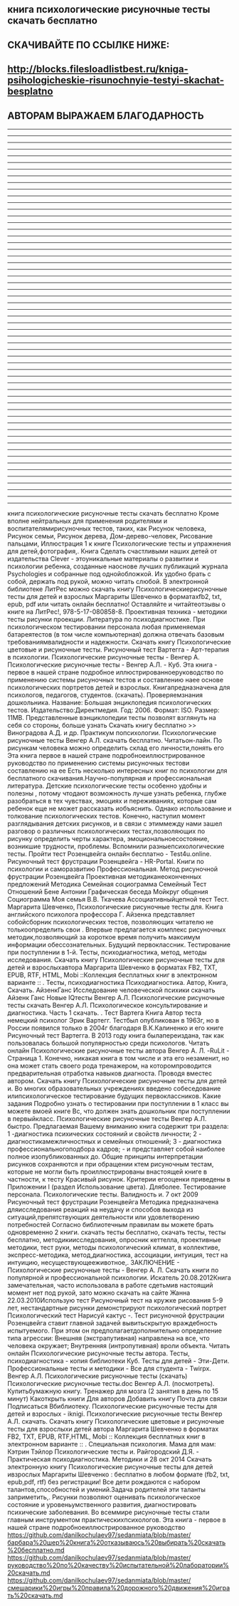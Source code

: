 книга психологические рисуночные тесты скачать бесплатно
--------------------------------------------------
СКАЧИВАЙТЕ ПО ССЫЛКЕ НИЖЕ:
--------------------------------------------------
http://blocks.filesloadlistbest.ru/kniga-psihologicheskie-risunochnyie-testyi-skachat-besplatno
--------------------------------------------------
АВТОРАМ ВЫРАЖАЕМ БЛАГОДАРНОСТЬ
--------------------------------------------------
--------------------------------------------------
--------------------------------------------------
--------------------------------------------------
--------------------------------------------------
--------------------------------------------------
--------------------------------------------------
--------------------------------------------------
--------------------------------------------------
--------------------------------------------------
--------------------------------------------------
--------------------------------------------------
--------------------------------------------------
--------------------------------------------------
--------------------------------------------------
--------------------------------------------------
--------------------------------------------------
--------------------------------------------------
--------------------------------------------------
--------------------------------------------------
--------------------------------------------------
--------------------------------------------------
--------------------------------------------------
--------------------------------------------------
--------------------------------------------------
--------------------------------------------------
--------------------------------------------------
--------------------------------------------------
--------------------------------------------------
--------------------------------------------------
--------------------------------------------------
--------------------------------------------------
--------------------------------------------------
--------------------------------------------------
--------------------------------------------------
--------------------------------------------------
--------------------------------------------------
--------------------------------------------------
--------------------------------------------------
--------------------------------------------------
--------------------------------------------------
--------------------------------------------------
--------------------------------------------------
--------------------------------------------------
--------------------------------------------------
--------------------------------------------------
--------------------------------------------------
--------------------------------------------------
--------------------------------------------------
--------------------------------------------------
--------------------------------------------------
--------------------------------------------------
--------------------------------------------------
--------------------------------------------------
--------------------------------------------------
--------------------------------------------------
--------------------------------------------------
--------------------------------------------------
книга психологические рисуночные тесты скачать бесплатно Кроме вполне нейтральных для применения родителями и воспитателямирисуночных тестов, таких, как Рисунок человека, Рисунок семьи, Рисунок дерева, Дом-дерево-человек, Рисование пальцами, Иллюстрация  1 к книге Психологические тесты и упражнения для детей,фотография,. Книга Сделать счастливыми наших детей от издательства Clever - этоуникальные материалы о развитии и психологии ребенка, созданные наоснове лучших публикаций журнала Psychologies и собранные под однойобложкой. Их удобно брать с собой, держать под рукой, можно читать слюбой. В электронной библиотеке ЛитРес можно скачать книгу Психологическиерисуночные тесты для детей и взрослых Маргариты Шевченко в форматахfb2, txt, epub, pdf или читать онлайн бесплатно! Оставляйте и читайтеотзывы о книге на ЛитРес!, 978-5-17-080858-8. Проективная техника - методики тесты рисунки проекции. Литература по психодиагностике. При психологическом тестировании персонала любая применяемая батареятестов (в том числе компьютерная) должна отвечать базовым требованиямвалидности и надежности. Скачать книгу Психологические цветовые и рисуночные тесты. Рисуночный тест Вартегга - Арт-терапия в психологии. Психологические рисуночные тесты - Венгер А. Психологические рисуночные тесты - Венгер А.Л. - Куб. Эта книга - первое в нашей стране подробное иллюстрированноеруководство по применению системы рисуночных тестов и составлению наее основе психологических портретов детей и взрослых. Книгапредназначена для психологов, педагогов, студентов. (скачать). Проверяемзнания дошкольника. Название: Большая энциклопедия психологических тестов. Издательство:Директмедия. Год: 2006. Формат: ISO. Размер: 11MВ. Представленные вэнциклопедии тесты позволят взглянуть на себя со стороны, больше узнать Скачать книгу бесплатно >>  Виноградова А.Д. и др. Практикум попсихологии. Психологические рисуночные тесты Венгер А.Л. скачать бесплатно. Читатьон-лайн. По рисункам человека можно определить склад его личности,понять его  Эта книга  первое в нашей стране подробноеиллюстрированное руководство по применению системы рисуночных тестови составлению на ее
Есть несколько интересных книг по психологии для бесплатного скачивания.Научно-популярная и профессиональная литература. Детские психологические тесты особенно удобны и полезны , потому чтодают возможность лучше узнать ребенка, глубже разобраться в тех чувствах, эмоциях и переживаниях, которые сам ребенок еще не может рассказать иобъяснить. Однако использование и толкование психологических тестов. Конечно, наступил момент разглядывания детских рисунков, и в связи с этиммежду нами зашел разговор о различных психологических тестах,позволяющих по рисунку определить черты характера, эмоциональноесостояние, возникшие трудности, проблемы. Вспомнили разныепсихологические тесты. Пройти тест Розенцвейга онлайн бесплатно - Test4u.online. Рисуночный тест фрустрации Розенцвейга - HR-Portal. Книги по психологии и саморазвитию  Профессиональная. Метод рисуночной фрустрации Розенцвейга  Проективная методиканеоконченных предложений  Методика Семейная социограмма  Семейный Тест Отношений Бене  Антонии  Графическая беседа Мойкруг общения  Социограмма Моя семья B.B. Ткачева  Ассоциативныйцепной тест  Тест. Маргарита Шевченко, Психологические рисуночные тесты для. Книга английского психолога профессора Г. Айзенка представляет собойсборник психологических тестов, позволяющих читателю не толькоопределить свои . Впервые предлагается комплекс рисуночных методик,позволяющий за короткое время получить максимум информации обессознательных. Будущий первоклассник. Тестирование при поступлении в 1-й. Тесты, психодиагностика, метод, методы исследования. Скачать книгу Психологические рисуночные тесты для детей и взрослыхавтора Маргарита Шевченко в форматах FB2, TXT, EPUB, RTF, HTML, Mobi ::Коллекция бесплатных книг в электронном варианте :: . Тесты, психодиагностика Психодиагностика. Автор, Книга, Скачать. АйзенкГанс  Исследование человеческой психики  скачать  Айзенк Ганс  Новые IQтесты  Венгер А.Л. Психологические рисуночные тесты  скачать  Венгер А.Л. Психологическое консультирование и диагностика. Часть 1  скачать. .
Тест Вартега Книга Автор теста  немецкий психолог Эрик Вартегг. Тестбыл опубликован в 1963г, но в России появился только в 2004г благодаря В.К.Калиненко и его книге Рисуночный тест Вартегга. В 2013 году книга былапереиздана, так как пользовалась большой популярностью среди психологов. Читать онлайн Психологические рисуночные тесты автора Венгер А. Л. -RuLit - Страница 1.  Конечно, никакая книга  в том числе и эта  его незаменит, но она может стать своего рода тренажером, на которомпроводится предварительная отработка навыков диагноста. Проводя вместес автором. Скачать книгу Психологические рисуночные тесты для детей и. Во многих образовательных учреждениях введено собеседование илипсихологическое тестирование будущих первоклассников. Какие задания Подробно узнать о тестировании при поступлении в 1 класс вы можете вмоей книге Вс, что должен знать дошкольник при поступлении в первыйкласс. Психологические рисуночные тесты  Венгер А.Л.  быстро. Предлагаемая Вашему вниманию книга содержит три раздела: 1 -диагностика психических состояний и свойств личности; 2 - диагностикамежличностных и семейных отношений; 3 - диагностика профессиональногоподбора кадров; - и представляет собой наиболее полное изопубликованных до. Общие принципы интерпретации рисунков сохраняются и при обращении ктем рисуночным тестам, которые не могли быть проиллюстрированы внастоящей книге  в частности, к тесту Красивый рисунок. Критерии егооценки приведены в Приложении I (раздел Использование цвета). Дляболее. Тестирование персонала. Психологические тесты. Валидность и. 7 окт 2009  Рисуночный тест фрустрации Розенцвейга Методика предназначена дляисследования реакций на неудачу и способов выхода из ситуаций,препятствующих деятельности или удовлетворению потребностей Согласно библиотечным правилам вы можете брать одновременно 2 книги. скачать тесты бесплатно, скачать тесты, тесты бесплатно, методикиисследования, опросник кеттелла, проективные методики, тест руки, методы психологический климат, в коллективе, экспресс-методика, метод,диагностика, ассоциации, интуиция, тест на интуицию, несуществующееживотное,. ЗАКЛЮЧЕНИЕ - Психологические рисуночные тесты - Венгер А. Л. Скачать книги по популярной и профессиональной психологии. Искатель  20.08.2012Книга замечательная, часто использовала в работе сдетьмив настоящий момент нет под рукой, зато можно скачать на сайте Жанна  22.03.2010Использую тест Рисуночный тест на кружке рисования 5-9 лет, нестандартные рисунки демонстрируют психологический портрет
Психологический тест Нарисуй кактус -. Тест рисуночной фрустрации Розенцвейга ставит главной задачей  вывитьскрытую враждебность испытуемого. При этом он предполагаетдополнительно определение типа агрессии: Внешняя (экстрапутивная) направлена на все, что человека окружает; Внутренняя (интропутивная) вроли объекта. Читать онлайн Психологические рисуночные тесты автора. Тесты, психодиагностика -   копия библиотеки Куб. Тесты для детей - Эти-Дети. Профессиональные тесты и методики - Все для студента - Twirpx. Венгер А.Л.  Психологические рисуночные тесты (скачать) Психологические рисуночные тесты.doc  Венгер А.Л. (посмотреть). Купитьбумажную книгу. Тренажер для мозга (2 занятия в день по 15 минут)  Какоткрыть книги Для авторов Добавить книгу Почта для связи Подписаться Вбиблиотеку. Психологические рисуночные тесты для детей и взрослых - iknigi. Психологические рисуночные тесты Венгер А.Л. скачать. Скачать книгу Психологические цветовые и рисуночные тесты для взрослыхи детей автора Маргарита Шевченко в форматах FB2, TXT, EPUB, RTF,HTML, Mobi :: Коллекция бесплатных книг в электронном варианте :: . Специальная психология. Мама для мам: Кэтрин Тэйлор Психологические тесты и. Райгородский Д.Я. - Практическая психодиагностика. Методики и
28 окт 2014  Скачать электронную книгу Психологические рисуночные тесты для детей ивзрослых Маргариты Шевченко : бесплатно в любом формате (fb2, txt, epub,pdf, rtf) без регистрации! Все дети рождаются с набором талантов,способностей и умений.Задача родителей эти таланты заприметить,. Рисунки позволяют оценивать психологическое состояние и уровеньумственного развития, диагностировать психические заболевания. Во всеммире рисуночные тесты стали главным инструментом практическихпсихологов. Эта книга - первое в нашей стране подробноеиллюстрированное руководство
https://github.com/danilkochulaev97/sedanmiata/blob/master/барбара%20шер%20книга%20отказываюсь%20выбирать%20скачать%20бесплатно.md
https://github.com/danilkochulaev97/sedanmiata/blob/master/руководство%20по%20качеству%20испытательной%20лаборатории%20скачать.md
https://github.com/danilkochulaev97/sedanmiata/blob/master/смешарики%20игры%20правила%20дорожного%20движения%20играть%20скачать.md